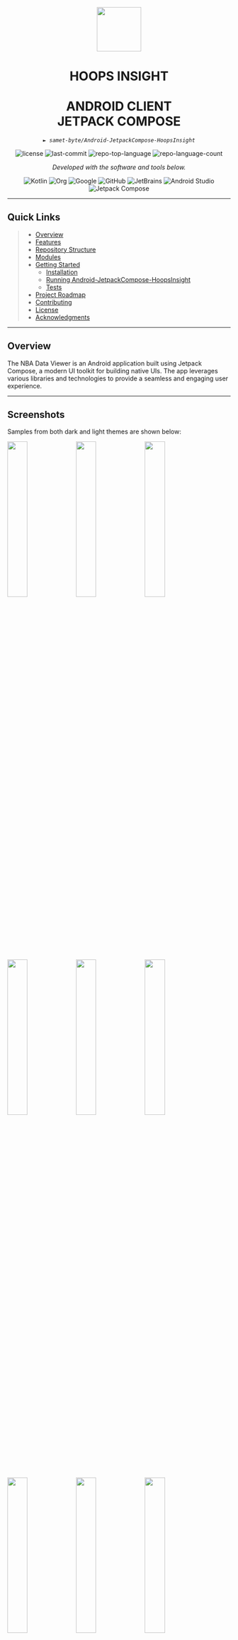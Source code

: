 <p align="center">
  <img src="./app/src/main/res/mipmap-xhdpi/ic_launcher_foreground.webp" width="100" />
</p>
<p align="center">
    <h1 align="center">HOOPS INSIGHT<br/><br/>ANDROID CLIENT<br/>JETPACK COMPOSE</h1>
</p>
<p align="center">
    <em><code>► samet-byte/Android-JetpackCompose-HoopsInsight</code></em>
</p>
<p align="center">
	<img src="https://img.shields.io/badge/license-non_of_the_rights_reserved-orange" alt="license">
	<img src="https://img.shields.io/github/last-commit/samet-byte/Android-JetpackCompose-HoopsInsight?style=flat&logo=git&logoColor=white&color=0080ff" alt="last-commit">
	<img src="https://img.shields.io/github/languages/top/samet-byte/Android-JetpackCompose-HoopsInsight?style=flat&color=0080ff" alt="repo-top-language">
	<img src="https://img.shields.io/github/languages/count/samet-byte/Android-JetpackCompose-HoopsInsight?style=flat&color=0080ff" alt="repo-language-count">
    
<p>
<p align="center">
		<em>Developed with the software and tools below.</em>
</p>
<p align="center">
	<img src="https://img.shields.io/badge/Kotlin-7F52FF.svg?style=flat&logo=Kotlin&logoColor=white" alt="Kotlin">
	<img src="https://img.shields.io/badge/Org-77AA99.svg?style=flat&logo=Org&logoColor=white" alt="Org">
	<img src="https://img.shields.io/badge/Google-4285F4.svg?style=flat&logo=Google&logoColor=white" alt="Google">
	<img src="https://img.shields.io/badge/GitHub-181717.svg?style=flat&logo=GitHub&logoColor=white" alt="GitHub">
	<img src="https://img.shields.io/badge/JetBrains-000000.svg?style=flat&logo=JetBrains&logoColor=white" alt="JetBrains">
    <img src="https://img.shields.io/badge/AndroidStudio-000000.svg?style=flat&logo=AndroidStudio&logoColor=green" alt="Android Studio">
    <img src="https://img.shields.io/badge/Jetpack Compose-000000.svg?style=flat&logo=JetpackCompose&logoColor=blue" alt="Jetpack Compose">
    
</p>
<hr>

##  Quick Links

> - [ Overview](#-overview)
> - [ Features](#-features)
> - [ Repository Structure](#-repository-structure)
> - [ Modules](#-modules)
> - [ Getting Started](#-getting-started)
>   - [ Installation](#-installation)
>   - [ Running Android-JetpackCompose-HoopsInsight](#-running-Android-JetpackCompose-HoopsInsight)
>   - [ Tests](#-tests)
> - [ Project Roadmap](#-project-roadmap)
> - [ Contributing](#-contributing)
> - [ License](#-license)
> - [ Acknowledgments](#-acknowledgments)

---

##  Overview

The NBA Data Viewer is an Android application built using Jetpack Compose, a modern UI toolkit for building native UIs. The app leverages various libraries and technologies to provide a seamless and engaging user experience.

---

## Screenshots

Samples from both dark and light themes are shown below:

<img  width="30%" height="auto" src="/screenshot/splash.png"/>
<img  width="30%" height="auto" src="/screenshot/home_light.png"/>
<img  width="30%" height="auto" src="/screenshot/home.png"/>
<img  width="30%" height="auto" src="/screenshot/details_collapsed_mj.png">
<img  width="30%" height="auto" src="/screenshot/details_expanded_mj.png">
<img  width="30%" height="auto" src="/screenshot/search_initial.png">
<img  width="30%" height="auto" src="/screenshot/details_collapsed_larry.png">
<img  width="30%" height="auto" src="/screenshot/details_expanded_larry.png">
<img  width="30%" height="auto" src="/screenshot/search_complete.png">
<img  width="30%" height="auto" src="/screenshot/error_connection.png">

---

## Key Components

1. **Paging 3 Library:** Efficiently handles large data sets, enabling smooth pagination and efficient data loading from the REST API server.

2. **Ktor Framework:** The backend is powered by the Ktor framework, ensuring reliable communication between the Android app and the server.

3. **Coil:** Optimizes image loading and caching for a faster and more responsive user interface.

4. **Room Database (RoomDB):** Enables local data storage and retrieval, simplifying database operations.

5. **Hilt Dagger DI:** Manages dependency injection, facilitating a modular and maintainable codebase.


---

## Data Source

The app fetches data from a REST API server developed using the Ktor framework, which interacts with the NBA.com API. Additionally, a Python script is used to automate data retrieval from the NBA.com website.

---

## Key Features

- Seamless pagination and data loading using Paging 3.
- Efficient image loading and caching with Coil.
- Local data storage and retrieval through RoomDB.
- Modular and maintainable codebase with Hilt Dagger DI.
- Integration with a backend server developed with the Ktor framework.
- Automation of data retrieval from NBA.com using a Python script.

---

##  Repository Structure

```sh
└── Android-JetpackCompose-HoopsInsight/
    ├── app
    │   ├── .gitignore
    │   ├── build.gradle.kts
    │   ├── proguard-rules.pro
    │   └── src
    │       ├── androidTest
    │       │   └── java
    │       │       └── com
    │       ├── main
    │       │   ├── AndroidManifest.xml
    │       │   ├── java
    │       │   │   └── com
    │       │   └── res
    │       │       ├── drawable
    │       │       ├── mipmap-anydpi
    │       │       ├── mipmap-hdpi
    │       │       ├── mipmap-mdpi
    │       │       ├── mipmap-xhdpi
    │       │       ├── mipmap-xxhdpi
    │       │       ├── mipmap-xxxhdpi
    │       │       ├── values
    │       │       └── xml
    │       └── test
    │           └── java
    │               └── com
    ├── build.gradle.kts
    ├── gradle
    │   └── wrapper
    │       ├── gradle-wrapper.jar
    │       └── gradle-wrapper.properties
    ├── gradle.properties
    ├── gradlew
    ├── gradlew.bat
    └── settings.gradle.kts
```

---

##  Modules

<details closed><summary>.</summary>

| File                                                                                                                     | Summary                         |
| ---                                                                                                                      | ---                             |
| [build.gradle.kts](https://github.com/samet-byte/Android-JetpackCompose-HoopsInsight/blob/master/build.gradle.kts)       
| [settings.gradle.kts](https://github.com/samet-byte/Android-JetpackCompose-HoopsInsight/blob/master/settings.gradle.kts) 
| [gradlew.bat](https://github.com/samet-byte/Android-JetpackCompose-HoopsInsight/blob/master/gradlew.bat)                 

</details>

<details closed><summary>app</summary>

| File                                                                                                                       | Summary                         |
| ---                                                                                                                        | ---                             |
| [proguard-rules.pro](https://github.com/samet-byte/Android-JetpackCompose-HoopsInsight/blob/master/app/proguard-rules.pro) 
| [build.gradle.kts](https://github.com/samet-byte/Android-JetpackCompose-HoopsInsight/blob/master/app/build.gradle.kts)     

</details>

<details closed><summary>app.src.androidTest.java.com.sametb.hoopsinsight</summary>

| File                                                                                                                                                                                    | Summary                         |
| ---                                                                                                                                                                                     | ---                             |
| [ExampleInstrumentedTest.kt](https://github.com/samet-byte/Android-JetpackCompose-HoopsInsight/blob/master/app/src/androidTest/java/com/sametb/hoopsinsight/ExampleInstrumentedTest.kt) 

</details>

<details closed><summary>app.src.test.java.com.sametb.hoopsinsight</summary>

| File                                                                                                                                                             | Summary                         |
| ---                                                                                                                                                              | ---                             |
| [ExampleUnitTest.kt](https://github.com/samet-byte/Android-JetpackCompose-HoopsInsight/blob/master/app/src/test/java/com/sametb/hoopsinsight/ExampleUnitTest.kt) 

</details>

<details closed><summary>app.src.main.java.com.sametb.hoopsinsight</summary>

| File                                                                                                                                                       | Summary                         |
| ---                                                                                                                                                        | ---                             |
| [MainActivity.kt](https://github.com/samet-byte/Android-JetpackCompose-HoopsInsight/blob/master/app/src/main/java/com/sametb/hoopsinsight/MainActivity.kt) 

</details>

<details closed><summary>app.src.main.java.com.sametb.hoopsinsight.ui.theme</summary>

| File                                                                                                                                                  | Summary                         |
| ---                                                                                                                                                   | ---                             |
| [Color.kt](https://github.com/samet-byte/Android-JetpackCompose-HoopsInsight/blob/master/app/src/main/java/com/sametb/hoopsinsight/ui/theme/Color.kt) 
| [Theme.kt](https://github.com/samet-byte/Android-JetpackCompose-HoopsInsight/blob/master/app/src/main/java/com/sametb/hoopsinsight/ui/theme/Theme.kt) 
| [Type.kt](https://github.com/samet-byte/Android-JetpackCompose-HoopsInsight/blob/master/app/src/main/java/com/sametb/hoopsinsight/ui/theme/Type.kt)   

</details>

<details closed><summary>app.src.main.java.com.sametb.hoopsinsight.util.constants</summary>

| File                                                                                                                                                                      | Summary                         |
| ---                                                                                                                                                                       | ---                             |
| [NavConstants.kt](https://github.com/samet-byte/Android-JetpackCompose-HoopsInsight/blob/master/app/src/main/java/com/sametb/hoopsinsight/util/constants/NavConstants.kt) 

</details>

<details closed><summary>app.src.main.java.com.sametb.hoopsinsight.nav</summary>

| File                                                                                                                                                   | Summary                         |
| ---                                                                                                                                                    | ---                             |
| [NavGraph.kt](https://github.com/samet-byte/Android-JetpackCompose-HoopsInsight/blob/master/app/src/main/java/com/sametb/hoopsinsight/nav/NavGraph.kt) 
| [Screen.kt](https://github.com/samet-byte/Android-JetpackCompose-HoopsInsight/blob/master/app/src/main/java/com/sametb/hoopsinsight/nav/Screen.kt)     

</details>

---

##  Getting Started

***Requirements***

Ensure you have the following dependencies installed on your system:

* **Kotlin**: `version 1.8.10`

###  Installation

1. Clone the Android-JetpackCompose-HoopsInsight repository:

```sh
git clone https://github.com/samet-byte/Android-JetpackCompose-HoopsInsight
```

2. Change to the project directory:

```sh
cd Android-JetpackCompose-HoopsInsight
```

3. Install the dependencies:

```sh
gradle build
```

###  Running Android-JetpackCompose-HoopsInsight

Use the following command to run Android-JetpackCompose-HoopsInsight:

```sh
java -jar build/libs/myapp.jar
```

###  Tests

To execute tests, run:

```sh
gradle test
```

---

##  Contributing

Contributions are welcome! Here are several ways you can contribute:

- **[Submit Pull Requests](https://github.com/samet-byte/Android-JetpackCompose-HoopsInsight/blob/main/CONTRIBUTING.md)**: Review open PRs, and submit your own PRs.
- **[Join the Discussions](https://github.com/samet-byte/Android-JetpackCompose-HoopsInsight/discussions)**: Share your insights, provide feedback, or ask questions.
- **[Report Issues](https://github.com/samet-byte/Android-JetpackCompose-HoopsInsight/issues)**: Submit bugs found or log feature requests for Android-jetpackcompose-hoopsinsight.

<details closed>
    <summary>Contributing Guidelines</summary>

1. **Fork the Repository**: Start by forking the project repository to your GitHub account.
2. **Clone Locally**: Clone the forked repository to your local machine using a Git client.
   ```sh
   git clone https://github.com/samet-byte/Android-JetpackCompose-HoopsInsight
   ```
3. **Create a New Branch**: Always work on a new branch, giving it a descriptive name.
   ```sh
   git checkout -b new-feature-x
   ```
4. **Make Your Changes**: Develop and test your changes locally.
5. **Commit Your Changes**: Commit with a clear message describing your updates.
   ```sh
   git commit -m 'Implemented new feature x.'
   ```
6. **Push to GitHub**: Push the changes to your forked repository.
   ```sh
   git push origin new-feature-x
   ```
7. **Submit a Pull Request**: Create a PR against the original project repository. Clearly describe the changes and their motivations.

Once your PR is reviewed and approved, it will be merged into the main branch.

</details>

---

##  License

Non of the files in this repository are licensed. You are free to use, modify, and distribute the code as you see fit.



---

##  Acknowledgments

- @stevdza-san

---

[**Return**](#-quick-links)